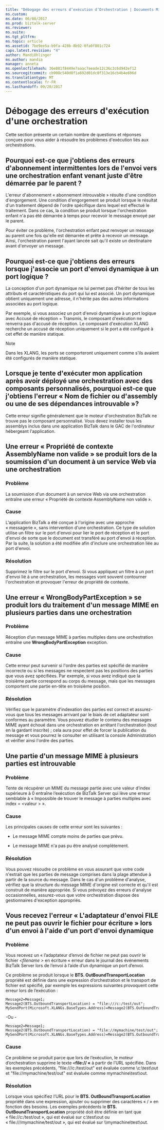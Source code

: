 ```yaml
---
title: "Débogage des erreurs d’exécution d’Orchestration | Documents Microsoft"
ms.custom: 
ms.date: 06/08/2017
ms.prod: biztalk-server
ms.reviewer: 
ms.suite: 
ms.tgt_pltfrm: 
ms.topic: article
ms.assetid: 7be9ee5a-b9fa-428b-8b92-0fa0f801c724
caps.latest.revision: "4"
author: MandiOhlinger
ms.author: mandia
manager: anneta
ms.openlocfilehash: 36e881f8449e7aaac7aeade12c36c3c6d942ef12
ms.sourcegitcommit: cb908c540d8f1a692d01dc8f313e16cb4b4e696d
ms.translationtype: MT
ms.contentlocale: fr-FR
ms.lasthandoff: 09/20/2017
---
```

# <a name="debugging-orchestration-runtime-errors"></a>Débogage des erreurs d'exécution d'une orchestration
Cette section présente un certain nombre de questions et réponses conçues pour vous aider à résoudre les problèmes d'exécution liés aux orchestrations.  
  
## <a name="why-do-i-get-intermittent-subscription-errors-when-sending-to-a-child-orchestration-that-was-just-started-by-the-parent"></a>Pourquoi est-ce que j'obtiens des erreurs d'abonnement intermittentes lors de l'envoi vers une orchestration enfant venant juste d'être démarrée par le parent ?  
 L'erreur d'abonnement « abonnement introuvable » résulte d'une condition d'engorgement. Une condition d'engorgement se produit lorsque le résultat d'un traitement dépend de l'ordre spécifique dans lequel est effectué le traitement. Dans ce cas, la condition se produit lorsque l'orchestration enfant n'a pas été démarrée à temps pour recevoir le message envoyé par le parent.  
  
 Pour éviter ce problème, l'orchestration enfant peut renvoyer un message au parent une fois qu'elle est démarrée et prête à recevoir un message. Ainsi, l'orchestration parent l'ayant lancée sait qu'il existe un destinataire avant d'envoyer un message.  
  
## <a name="why-do-i-get-errors-when-i-attach-a-dynamic-send-port-to-a-logical-port"></a>Pourquoi est-ce que j'obtiens des erreurs lorsque j'associe un port d'envoi dynamique à un port logique ?  
 La conception d'un port dynamique ne lui permet pas d'hériter de tous les attributs et caractéristiques du port qui lui est associé. Un port dynamique obtient uniquement une adresse, il n'hérite pas des autres informations associées au port logique.  
  
 Par exemple, si vous associez un port d'envoi dynamique à un port logique avec Accusé de réception = Transmis, le composant d'exécution ne renverra pas d'accusé de réception. Le composant d'exécution XLANG recherche un accusé de réception uniquement si le port a été configuré à cet effet de manière statique.  
  
> [!NOTE]
>  Dans les XLANG, les ports se comporteront uniquement comme s'ils avaient été configurés de manière statique.  
  
## <a name="when-i-try-to-run-my-application-after-deploying-an-orchestration-with-custom-components-why-do-i-get-the-error-file-or-assembly-name-or-one-of-its-dependencies-not-found"></a>Lorsque je tente d'exécuter mon application après avoir déployé une orchestration avec des composants personnalisés, pourquoi est-ce que j'obtiens l'erreur « Nom de fichier ou d'assembly ou une de ses dépendances introuvable »?  
 Cette erreur signifie généralement que le moteur d'orchestration BizTalk  ne trouve pas le composant personnalisé. Vous devez installer tous les assemblys inclus dans une application BizTalk dans le GAC de l'ordinateur hébergeant l'application.  
  
## <a name="an-assemblyname-context-property-was-not-valid-error-occurs-when-submitting-a-document-to-a-web-service-via-an-orchestration"></a>Une erreur « Propriété de contexte AssemblyName non valide » se produit lors de la soumission d'un document à un service Web via une orchestration  
  
### <a name="problem"></a>Problème  
 La soumission d'un document à un service Web via une orchestration entraîne une erreur « Propriété de contexte AssemblyName non valide ».  
  
### <a name="cause"></a>Cause  
 L'application BizTalk a été conçue à l'origine avec une approche « messagerie », sans intervention d'une orchestration. Ce type de solution utilise un filtre sur le port d'envoi pour lier le port de réception et le port d'envoi de sorte que le document est transféré au port d'envoi à réception. Par la suite, la solution a été modifiée afin d'inclure une orchestration liée au port d'envoi.  
  
### <a name="resolution"></a>Résolution  
 Supprimez le filtre sur le port d'envoi. Si vous appliquez un filtre à un port d'envoi lié à une orchestration, les messages vont souvent contourner l'orchestration et provoquer l'erreur de propriété de contexte.  
  
## <a name="a-wrongbodypartexception-occurs-when-handling-a-multipart-mime-message-in-an-orchestration"></a>Une erreur « WrongBodyPartException » se produit lors du traitement d'un message MIME en plusieurs parties dans une orchestration  
  
### <a name="problem"></a>Problème  
 Réception d’un message MIME à parties multiples dans une orchestration entraîne une **WrongBodyPartException** exception.  
  
### <a name="cause"></a>Cause  
 Cette erreur peut survenir si l'ordre des parties est spécifié de manière incorrecte ou si les messages ne respectent pas les positions des parties que vous avez spécifiées. Par exemple, si vous avez indiqué que la troisième partie correspond au corps du message, mais que les messages comportent une partie en-tête en troisième position.  
  
### <a name="resolution"></a>Résolution  
 Vérifiez que le paramètre d'indexation des parties est correct et assurez-vous que tous les messages arrivant par le biais de cet adaptateur sont conformes au paramètre. Vous pouvez étudier le contenu des messages MIME ayant échoué dans une orchestration en arrêtant l'orchestration (tout en la gardant inscrite) ; cela aura pour effet de forcer la publication du message et vous pourrez le consulter en utilisant la console Administration et vérifier ainsi l'ordre des parties.  
  
## <a name="multipart-mime-message-part-cannot-be-found"></a>Une partie d'un message MIME à plusieurs parties est introuvable  
  
### <a name="problem"></a>Problème  
 Tente de récupérer un MIME du message partie avec une valeur d’index supérieure à 0 entraîne l’exécution de BizTalk Server qui lève une erreur semblable à « Impossible de trouver le message à parties multiples avec index = \<valeur > ».  
  
### <a name="cause"></a>Cause  
 Les principales causes de cette erreur sont les suivantes :  
  
-   Le message MIME compte moins de parties que prévu.  
  
-   Le message MIME n'a pas pu être analysé complètement.  
  
### <a name="resolution"></a>Résolution  
 Vous pouvez résoudre ce problème en vous assurant que votre code n'extrait que les parties de message comprises dans la plage attendue à partir de la source du message. Dans le cas d'un problème d'analyse, vérifiez que la structure du message MIME d'origine est correcte et qu'il est construit de manière appropriée. Si vous prévoyez des erreurs d'analyse occasionnelles, assurez-vous que votre orchestration dispose des gestionnaires d'exception appropriés.  
  
## <a name="you-receive-a-the-file-send-adapter-cannot-open-file-for-writing-error-when-sending-using-a-dynamic-send-port"></a>Vous recevez l'erreur « L'adaptateur d'envoi FILE ne peut pas ouvrir le fichier pour écriture » lors d'un envoi à l'aide d'un port d'envoi dynamique  
  
### <a name="problem"></a>Problème  
 Vous recevez un « l’adaptateur d’envoi de fichier ne peut pas ouvrir le fichier  *\<filename >* en écriture « erreur dans le journal des événements BizTalk Server lors de l’envoi à l’aide d’un dynamique un port d’envoi.  
  
 Ce problème se produit lorsque le **BTS. OutBoundTransportLocation** propriété est définie dans une expression d’orchestration et le transport de fichier est spécifié, par exemple les expressions suivantes provoquent cette erreur lors de l’exécution :  
  
```  
Message2=Message1;  
Message2(BTS.OutboundTransportLocation) = "file:///c:/test/out";  
MySendPort(Microsoft.XLANGs.BaseTypes.Address)=Message2(BTS.OutboundTransportLocation);  
```  
  
 \-Ou -  
  
```  
Message2=Message1;  
Message2(BTS.OutboundTransportLocation) = "file://mymachine/test/out";  
MySendPort(Microsoft.XLANGs.BaseTypes.Address)=Message2(BTS.OutboundTransportLocation);  
```  
  
### <a name="cause"></a>Cause  
 Ce problème se produit parce que lors de l’exécution, le moteur d’orchestration supprime le texte «**file:// «** à partir de l’URL spécifiée. Dans les exemples précédents, "file:///c:/test/out" est évaluée comme \c:\test\out et "file://mymachine/test/out" est évaluée comme mymachine\test\out.  
  
### <a name="resolution"></a>Résolution  
 Lorsque vous spécifiez l’URL pour le **BTS. OutBoundTransportLocation** propriété dans une expression, ajouter ou supprimer des caractères « / » en fonction des besoins. Les exemples précédents le **BTS. OutBoundTransportLocation** propriété doit être définie en tant que « file://c:/test/out », qui est évalué sur c:\test\out ou « file:///mymachine/test/out », qui est évalué sur \\\mymachine\test\out.